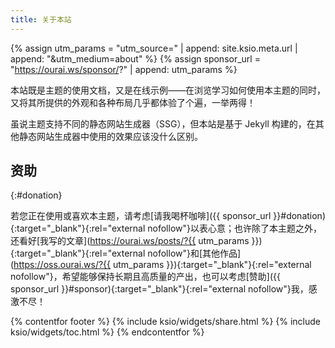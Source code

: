 ```yaml
---
title: 关于本站
---
```


{% assign utm_params = "utm_source=" | append: site.ksio.meta.url | append: "&utm_medium=about" %}
{% assign sponsor_url = "https://ourai.ws/sponsor/?" | append: utm_params %}

本站既是主题的使用文档，又是在线示例——在浏览学习如何使用本主题的同时，又将其所提供的外观和各种布局几乎都体验了个遍，一举两得！

虽说主题支持不同的静态网站生成器（SSG），但本站是基于 Jekyll 构建的，在其他静态网站生成器中使用的效果应该没什么区别。

## 资助
{:#donation}

若您正在使用或喜欢本主题，请考虑[请我喝杯咖啡]({{ sponsor_url }}#donation){:target="_blank"}{:rel="external nofollow"}以表心意；也许除了本主题之外，还看好[我写的文章](https://ourai.ws/posts/?{{ utm_params }}){:target="_blank"}{:rel="external nofollow"}和[其他作品](https://oss.ourai.ws/?{{ utm_params }}){:target="_blank"}{:rel="external nofollow"}，希望能够保持长期且高质量的产出，也可以考虑[赞助]({{ sponsor_url }}#sponsor){:target="_blank"}{:rel="external nofollow"}我，感激不尽！

{% contentfor footer %}
  {% include ksio/widgets/share.html %}
  {% include ksio/widgets/toc.html %}
{% endcontentfor %}
